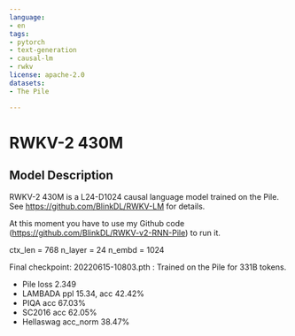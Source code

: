 ```yaml
---
language:
- en
tags:
- pytorch
- text-generation
- causal-lm
- rwkv
license: apache-2.0
datasets:
- The Pile

---
```


# RWKV-2 430M

## Model Description

RWKV-2 430M is a L24-D1024 causal language model trained on the Pile. See https://github.com/BlinkDL/RWKV-LM for details.

At this moment you have to use my Github code (https://github.com/BlinkDL/RWKV-v2-RNN-Pile) to run it.

ctx_len = 768 n_layer = 24 n_embd = 1024

Final checkpoint: 20220615-10803.pth : Trained on the Pile for 331B tokens.
* Pile loss 2.349
* LAMBADA ppl 15.34, acc 42.42%
* PIQA acc 67.03%
* SC2016 acc 62.05%
* Hellaswag acc_norm 38.47%